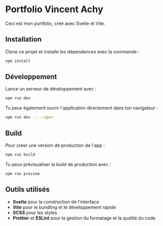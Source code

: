 # Portfolio Vincent Achy

Ceci est mon portfolio, créé avec Svelte et Vite.

## Installation

Clone ce projet et installe les dépendances avec la commande :

```bash
npm install
```

## Développement

Lance un serveur de développement avec :

```bash
npm run dev
```

Tu peux également ouvrir l'application directement dans ton navigateur :

```bash
npm run dev -- --open
```

## Build

Pour créer une version de production de l'app :

```bash
npm run build
```

Tu peux prévisualiser la build de production avec :

```bash
npm run preview
```

## Outils utilisés

- **Svelte** pour la construction de l'interface
- **Vite** pour le bundling et le développement rapide
- **SCSS** pour les styles
- **Prettier** et **ESLint** pour la gestion du formatage et la qualité du code
